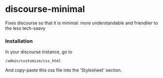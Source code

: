 discourse-minimal
=================

Fixes discourse so that it is minimal: more understandable and friendlier to the less tech-saavy

### Installation

In your discourse instance, go to 

```/admin/customize/css_html```

And copy-paste this css file into the 'Stylesheet' section.
